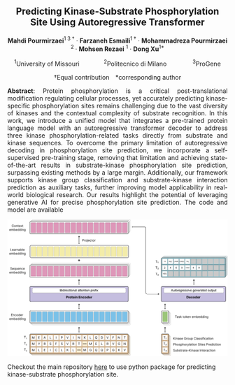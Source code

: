 <div align="center">
<h2>Predicting Kinase-Substrate Phosphorylation Site Using Autoregressive Transformer</h2>

**Mahdi Pourmirzaei**<sup>1 3 &dagger;</sup> · **Farzaneh Esmaili**<sup>1 &dagger;</sup> · **Mohammadreza Pourmirzaei**
<sup>2 </sup> · **Mohsen Rezaei** <sup>1</sup> · **Dong Xu**<sup>1*</sup>

<sup>1</sup>University of Missouri&emsp;&emsp;&emsp;&emsp;<sup>2</sup>Politecnico di Milano&emsp;&emsp;&emsp;&emsp;<sup>
3</sup>ProGene<sup>

&dagger;Equal contribution&emsp;*corresponding author



<p align="center" style="text-align:justify">
<strong>Abstract</strong>: Protein phosphorylation is a critical post-translational modification regulating cellular 
processes, yet accurately predicting kinase-specific phosphorylation sites remains challenging due to the vast diversity
of kinases and the contextual complexity of substrate recognition. In this work, we introduce a unified model that 
integrates a pre-trained protein language model with an autoregressive transformer decoder to address three kinase 
phosphorylation-related tasks directly from substrate and kinase sequences. To overcome the primary limitation of 
autoregressive decoding in phosphorylation site prediction, we incorporate a self-supervised pre-training stage,
removing that limitation and achieving state-of-the-art results in substrate-kinase phosphorylation site prediction,
surpassing existing methods by a large margin. Additionally, our framework supports kinase group classification and 
substrate-kinase interaction prediction as auxiliary tasks, further improving model applicability in real-world 
biological research. Our results highlight the potential of leveraging generative AI for precise phosphorylation
site prediction. The code and model are available </p>

</div>

<p align="center"><img src="../src/protein-kinase.svg" alt=""></p>




Checkout the main repository [here](https://github.com/mahdip72/prot2token?tab=readme-ov-file#prediction-tutorial)
to use python package for predicting kinase-substrate phosphorylation site.